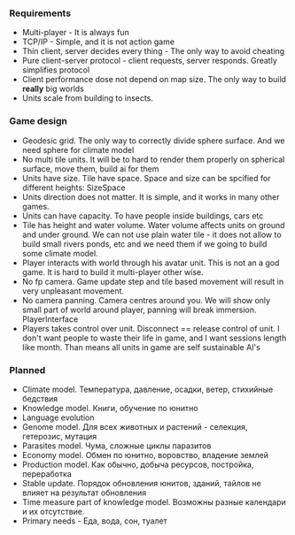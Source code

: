 ### Requirements ###
  * Multi-player - It is always fun
  * TCP/IP - Simple, and it is not action game
  * Thin client, server decides every thing - The only way to avoid cheating
  * Pure client-server protocol - client requests, server responds. Greatly simplifies protocol
  * Client performance dose not depend on map size. The only way to build **really** big worlds
  * Units scale from building to insects.

### Game design ###
  * Geodesic grid. The only way to correctly divide sphere surface. And we need sphere for climate model
  * No multi tile units. It will be to hard to render them properly on spherical surface, move them, build ai for them
  * Units have size. Tile have space. Space and size can be spcified for different heights: SizeSpace
  * Units direction does not matter. It is simple, and it works in many other games.
  * Units can have capacity. To have people inside buildings, cars etc
  * Tile has height and water volume. Water volume affects units on ground and under ground. We can not use plain water tile - it does not allow to build small rivers ponds, etc and we need them if we going to build some climate model.
  * Player interacts with world through his avatar unit. This is not an a god game. It is hard to build it multi-player other wise.
  * No fp camera. Game update step and tile based movement will result in very unpleasant movement.
  * No camera panning. Camera centres around you. We will show only small part of world around player, panning will break immersion. PlayerInterface
  * Players takes control over unit. Disconnect == release control of unit. I don't want people to waste their life in game, and I want sessions length like month. Than means all units in game are self sustainable AI's

### Planned ###
  * Climate model. Температура, давление, осадки, ветер, стихийные бедствия
  * Knowledge model. Книги, обучение по юнитно
  * Language evolution
  * Genome model. Для всех животных и растений - селекция, гетерозис, мутация
  * Parasites model. Чума, сложные циклы паразитов
  * Economy model. Обмен по юнитно, воровство, владение землей
  * Production model. Как обычно, добыча ресурсов, постройка, переработка
  * Stable update. Порядок обновления юнитов, зданий, тайлов не влияет на результат обновления
  * Time measure part of knowledge model. Возможны разные календари и их отсутствие.
  * Primary needs - Еда, вода, сон, туалет